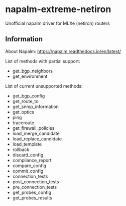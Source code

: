 # napalm-extreme-netiron

Unofficial napalm driver for MLXe (netiron) routers

## Information
About Napalm: https://napalm.readthedocs.io/en/latest/

List of methods with partial support:
- get_bgp_neighbors
- get_environment

List of current unsupported methods:
- get_bgp_config
- get_route_to
- get_snmp_information
- get_optics
- ping
- traceroute
- get_firewall_policies
- load_merge_candidate
- load_replace_candidate
- load_template
- rollback
- discard_config
- compliance_report
- compare_config
- commit_config
- connection_tests
- post_connection_tests
- pre_connection_tests
- get_probes_config
- get_probes_results

